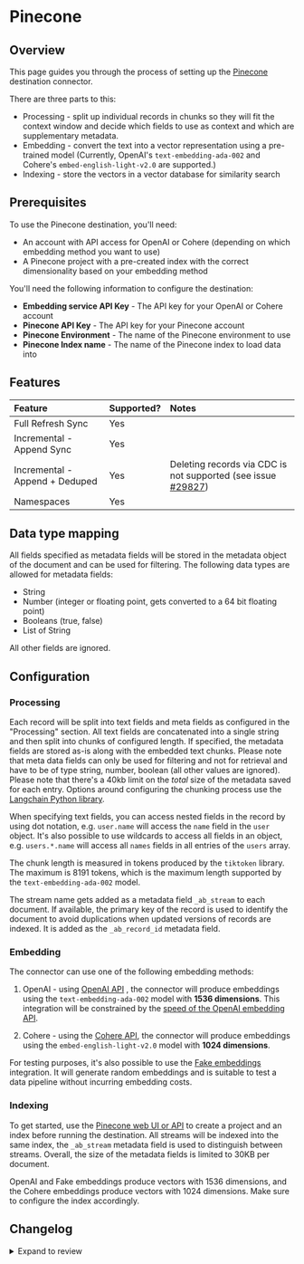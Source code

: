 # Pinecone

## Overview

This page guides you through the process of setting up the [Pinecone](https://pinecone.io/) destination connector.

There are three parts to this:

- Processing - split up individual records in chunks so they will fit the context window and decide which fields to use as context and which are supplementary metadata.
- Embedding - convert the text into a vector representation using a pre-trained model (Currently, OpenAI's `text-embedding-ada-002` and Cohere's `embed-english-light-v2.0` are supported.)
- Indexing - store the vectors in a vector database for similarity search

## Prerequisites

To use the Pinecone destination, you'll need:

- An account with API access for OpenAI or Cohere (depending on which embedding method you want to use)
- A Pinecone project with a pre-created index with the correct dimensionality based on your embedding method

You'll need the following information to configure the destination:

- **Embedding service API Key** - The API key for your OpenAI or Cohere account
- **Pinecone API Key** - The API key for your Pinecone account
- **Pinecone Environment** - The name of the Pinecone environment to use
- **Pinecone Index name** - The name of the Pinecone index to load data into

## Features

| Feature                        | Supported? | Notes                                                                                                             |
| :----------------------------- | :--------- | :---------------------------------------------------------------------------------------------------------------- |
| Full Refresh Sync              | Yes        |                                                                                                                   |
| Incremental - Append Sync      | Yes        |                                                                                                                   |
| Incremental - Append + Deduped | Yes        | Deleting records via CDC is not supported (see issue [#29827](https://github.com/airbytehq/airbyte/issues/29827)) |
| Namespaces                     | Yes        |                                                                                                                   |

## Data type mapping

All fields specified as metadata fields will be stored in the metadata object of the document and can be used for filtering. The following data types are allowed for metadata fields:

- String
- Number (integer or floating point, gets converted to a 64 bit floating point)
- Booleans (true, false)
- List of String

All other fields are ignored.

## Configuration

### Processing

Each record will be split into text fields and meta fields as configured in the "Processing" section. All text fields are concatenated into a single string and then split into chunks of configured length. If specified, the metadata fields are stored as-is along with the embedded text chunks. Please note that meta data fields can only be used for filtering and not for retrieval and have to be of type string, number, boolean (all other values are ignored). Please note that there's a 40kb limit on the _total_ size of the metadata saved for each entry. Options around configuring the chunking process use the [Langchain Python library](https://python.langchain.com/docs/get_started/introduction).

When specifying text fields, you can access nested fields in the record by using dot notation, e.g. `user.name` will access the `name` field in the `user` object. It's also possible to use wildcards to access all fields in an object, e.g. `users.*.name` will access all `names` fields in all entries of the `users` array.

The chunk length is measured in tokens produced by the `tiktoken` library. The maximum is 8191 tokens, which is the maximum length supported by the `text-embedding-ada-002` model.

The stream name gets added as a metadata field `_ab_stream` to each document. If available, the primary key of the record is used to identify the document to avoid duplications when updated versions of records are indexed. It is added as the `_ab_record_id` metadata field.

### Embedding

The connector can use one of the following embedding methods:

1. OpenAI - using [OpenAI API](https://beta.openai.com/docs/api-reference/text-embedding) , the connector will produce embeddings using the `text-embedding-ada-002` model with **1536 dimensions**. This integration will be constrained by the [speed of the OpenAI embedding API](https://platform.openai.com/docs/guides/rate-limits/overview).

2. Cohere - using the [Cohere API](https://docs.cohere.com/reference/embed), the connector will produce embeddings using the `embed-english-light-v2.0` model with **1024 dimensions**.

For testing purposes, it's also possible to use the [Fake embeddings](https://python.langchain.com/docs/modules/data_connection/text_embedding/integrations/fake) integration. It will generate random embeddings and is suitable to test a data pipeline without incurring embedding costs.

### Indexing

To get started, use the [Pinecone web UI or API](https://docs.pinecone.io/docs/quickstart) to create a project and an index before running the destination. All streams will be indexed into the same index, the `_ab_stream` metadata field is used to distinguish between streams. Overall, the size of the metadata fields is limited to 30KB per document.

OpenAI and Fake embeddings produce vectors with 1536 dimensions, and the Cohere embeddings produce vectors with 1024 dimensions. Make sure to configure the index accordingly.

## Changelog

<details>
  <summary>Expand to review</summary>

| Version | Date       | Pull Request                                              | Subject                                                                                                                      |
| :------ | :--------- | :-------------------------------------------------------- | :--------------------------------------------------------------------------------------------------------------------------- |
| 0.1.6 | 2024-06-27 | [40215](https://github.com/airbytehq/airbyte/pull/40215) | Replaced deprecated AirbyteLogger with logging.Logger |
| 0.1.5 | 2024-06-25 | [40430](https://github.com/airbytehq/airbyte/pull/40430) | Update dependencies |
| 0.1.4 | 2024-06-22 | [40150](https://github.com/airbytehq/airbyte/pull/40150) | Update dependencies |
| 0.1.3 | 2024-06-06 | [39148](https://github.com/airbytehq/airbyte/pull/39148) | [autopull] Upgrade base image to v1.2.2 |
| 0.1.2   | 2023-05-17 | [#38336](https://github.com/airbytehq/airbyte/pull/338336) | Fix for regression:Custom namespaces not created automatically
| 0.1.1   | 2023-05-14 | [#38151](https://github.com/airbytehq/airbyte/pull/38151) | Add airbyte source tag for attribution
| 0.1.0   | 2023-05-06 | [#37756](https://github.com/airbytehq/airbyte/pull/37756) | Add support for Pinecone Serverless                                                                                          |
| 0.0.24  | 2023-04-15 | [#37333](https://github.com/airbytehq/airbyte/pull/37333) | Update CDK & pytest version to fix security vulnerabilities.                                                                 |
| 0.0.23  | 2023-03-22 | [#35911](https://github.com/airbytehq/airbyte/pull/35911) | Bump versions to latest, resolves test failures.                                                                             |
| 0.0.22  | 2023-12-11 | [#33303](https://github.com/airbytehq/airbyte/pull/33303) | Fix bug with embedding special tokens                                                                                        |
| 0.0.21  | 2023-12-01 | [#32697](https://github.com/airbytehq/airbyte/pull/32697) | Allow omitting raw text                                                                                                      |
| 0.0.20  | 2023-11-13 | [#32357](https://github.com/airbytehq/airbyte/pull/32357) | Improve spec schema                                                                                                          |
| 0.0.19  | 2023-10-20 | [#31329](https://github.com/airbytehq/airbyte/pull/31373) | Improve error messages                                                                                                       |
| 0.0.18  | 2023-10-20 | [#31329](https://github.com/airbytehq/airbyte/pull/31373) | Add support for namespaces and fix index cleaning when namespace is defined                                                  |
| 0.0.17  | 2023-10-19 | [#31599](https://github.com/airbytehq/airbyte/pull/31599) | Base image migration: remove Dockerfile and use the python-connector-base image                                              |
| 0.0.16  | 2023-10-15 | [#31329](https://github.com/airbytehq/airbyte/pull/31329) | Add OpenAI-compatible embedder option                                                                                        |
| 0.0.15  | 2023-10-04 | [#31075](https://github.com/airbytehq/airbyte/pull/31075) | Fix OpenAI embedder batch size                                                                                               |
| 0.0.14  | 2023-09-29 | [#30820](https://github.com/airbytehq/airbyte/pull/30820) | Update CDK                                                                                                                   |
| 0.0.13  | 2023-09-26 | [#30649](https://github.com/airbytehq/airbyte/pull/30649) | Allow more text splitting options                                                                                            |
| 0.0.12  | 2023-09-25 | [#30649](https://github.com/airbytehq/airbyte/pull/30649) | Fix bug with stale documents left on starter pods                                                                            |
| 0.0.11  | 2023-09-22 | [#30649](https://github.com/airbytehq/airbyte/pull/30649) | Set visible certified flag                                                                                                   |
| 0.0.10  | 2023-09-20 | [#30514](https://github.com/airbytehq/airbyte/pull/30514) | Fix bug with failing embedding step on large records                                                                         |
| 0.0.9   | 2023-09-18 | [#30510](https://github.com/airbytehq/airbyte/pull/30510) | Fix bug with overwrite mode on starter pods                                                                                  |
| 0.0.8   | 2023-09-14 | [#30296](https://github.com/airbytehq/airbyte/pull/30296) | Add Azure embedder                                                                                                           |
| 0.0.7   | 2023-09-13 | [#30382](https://github.com/airbytehq/airbyte/pull/30382) | Promote to certified/beta                                                                                                    |
| 0.0.6   | 2023-09-09 | [#30193](https://github.com/airbytehq/airbyte/pull/30193) | Improve documentation                                                                                                        |
| 0.0.5   | 2023-09-07 | [#30133](https://github.com/airbytehq/airbyte/pull/30133) | Refactor internal structure of connector                                                                                     |
| 0.0.4   | 2023-09-05 | [#30086](https://github.com/airbytehq/airbyte/pull/30079) | Switch to GRPC client for improved performance.                                                                              |
| 0.0.3   | 2023-09-01 | [#30079](https://github.com/airbytehq/airbyte/pull/30079) | Fix bug with potential data loss on append+dedup syncing. 🚨 Streams using append+dedup mode need to be reset after upgrade. |
| 0.0.2   | 2023-08-31 | [#29442](https://github.com/airbytehq/airbyte/pull/29946) | Improve test coverage                                                                                                        |
| 0.0.1   | 2023-08-29 | [#29539](https://github.com/airbytehq/airbyte/pull/29539) | Pinecone connector with some embedders                                                                                       |

</details>
